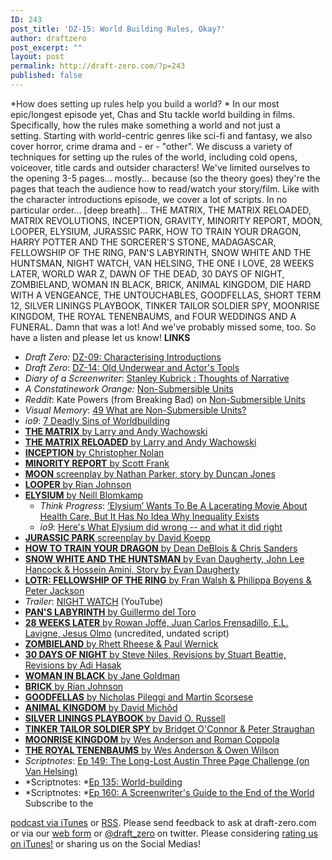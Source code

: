 ```yaml
---
ID: 243
post_title: 'DZ-15: World Building Rules, Okay?'
author: draftzero
post_excerpt: ""
layout: post
permalink: http://draft-zero.com/?p=243
published: false
---
```

*<span style="color: #262626;">How does setting up rules help you build a world?</span> * In our most epic/longest episode yet, Chas and Stu tackle world building in films. Specifically, how the rules make something a world and not just a setting. Starting with world-centric genres like sci-fi and fantasy, we also cover horror, crime drama and - er - "other". We discuss a variety of techniques for setting up the rules of the world, including cold opens, voiceover, title cards and outsider characters! We've limited ourselves to the opening 3-5 pages... mostly... because (so the theory goes) they're the pages that teach the audience how to read/watch your story/film. Like with the character introductions episode, we cover a lot of scripts. In no particular order... [deep breath]... THE MATRIX, THE MATRIX RELOADED, MATRIX REVOLUTIONS, INCEPTION, GRAVITY, MINORITY REPORT, MOON, LOOPER, ELYSIUM, JURASSIC PARK, HOW TO TRAIN YOUR DRAGON, HARRY POTTER AND THE SORCERER'S STONE, MADAGASCAR, FELLOWSHIP OF THE RING, PAN'S LABYRINTH, SNOW WHITE AND THE HUNTSMAN, NIGHT WATCH, VAN HELSING, THE ONE I LOVE, 28 WEEKS LATER, WORLD WAR Z, DAWN OF THE DEAD, 30 DAYS OF NIGHT, ZOMBIELAND, WOMAN IN BLACK, BRICK, ANIMAL KINGDOM, DIE HARD WITH A VENGEANCE, THE UNTOUCHABLES, GOODFELLAS, SHORT TERM 12, SILVER LININGS PLAYBOOK, TINKER TAILOR SOLDIER SPY, MOONRISE KINGDOM, THE ROYAL TENENBAUMS, and FOUR WEDDINGS AND A FUNERAL. Damn that was a lot! And we've probably missed some, too. So have a listen and please let us know! **LINKS** 
*   *Draft Zero:* <a href="http://draft-zero.com/2014/dz-09/" target="_blank">DZ-09: Characterising Introductions</a>
*   *Draft Zero*: <a href="http://draft-zero.com/2014/dz-14/" target="_blank">DZ-14: Old Underwear and Actor's Tools</a>
*   *Diary of a Screenwriter*: <a href="http://diaryofascreenwriter.blogspot.com.au/2013/10/non-submersible-units-stanley-kubrick_7854.html" target="_blank">Stanley Kubrick : Thoughts of Narrative</a>
*   *A Constatinework Orange:* <a href="http://constarvideo.blogspot.com.au/2009/04/non-submersible-units.html" target="_blank">Non-Submersible Units</a>
*   *Reddit*: Kate Powers (from Breaking Bad) on <a href="http://www.reddit.com/r/Screenwriting/comments/252p1p/breaking_bad_writers_room_time_lapse/chfh8mm" target="_blank">Non-Submersible Units</a>
*   *Visual Memory*: <a href="http://www.visual-memory.co.uk/faq/index4.html" target="_blank">49 What are Non-Submersible Units?</a>
*   *io9*: <a href="http://io9.com/7-deadly-sins-of-worldbuilding-998817537" target="_blank">7 Deadly Sins of Worldbuilding</a>
*   <a href="http://www.dailyscript.com/scripts/the_matrix.pdf" target="_blank"><strong>THE MATRIX</strong> by Larry and Andy Wachowski</a>
*   <a href="http://www.horrorlair.com/movies/scripts/matrixreloaded.pdf" target="_blank"><strong>THE MATRIX RELOADED</strong> by Larry and Andy Wachowski</a>
*   <a href="http://www.raindance.org/site/scripts/Inception.pdf" target="_blank"><strong>INCEPTION</strong> by Christopher Nolan</a>
*   <a href="http://www.dailyscript.com/scripts/MINORITY_REPORT_--_May_16th_2001_revised_draft_by_Scott_Frank.html" target="_blank"><strong>MINORITY REPORT</strong> by Scott Frank</a>
*   <a href="http://www.screenplaydb.com/film/scripts/moon.pdf" target="_blank"><strong>MOON</strong> screenplay by Nathan Parker, story by Duncan Jones</a>
*   <a href="http://www.rcjohnso.com/Looper/Looper.pdf" target="_blank"><strong>LOOPER</strong> by Rian Johnson</a>
*   <a href="http://writetoreel.com/forum/showthread.php?1643-Elysium-Script-PDF" target="_blank"><strong>ELYSIUM</strong> by Neill Blomkamp</a> 
    *   *Think Progress*: <a href="http://thinkprogress.org/alyssa/2013/08/12/2450871/elysium-health-care/" target="_blank">‘Elysium’ Wants To Be A Lacerating Movie About Health Care, But It Has No Idea Why Inequality Exists</a>
    *   *io9*: <a href="http://io9.com/heres-what-elysium-did-wrong-and-what-it-did-right-1125073263" target="_blank">Here's What Elysium did wrong -- and what it did right</a>
*   <a href="http://www.jpdatabase.net/db_media/s_scripts/jurassic-park_12-11-92.pdf" target="_blank"><strong>JURASSIC PARK</strong> screenplay by David Koepp</a>
*   <a href="http://www.imsdb.com/scripts/How-to-Train-Your-Dragon.html" target="_blank"><strong>HOW TO TRAIN YOUR DRAGON</strong> by Dean DeBlois & Chris Sanders</a>
*   <a href="http://www.imsdb.com/scripts/Snow-White-and-the-Huntsman.html" target="_blank"><strong>SNOW WHITE AND THE HUNTSMAN</strong> by Evan Daugherty, John Lee Hancock & Hossein Amini, Story by Evan Daugherty</a>
*   <a href="http://www.fempiror.com/otherscripts/LordoftheRings1-FOTR.pdf" target="_blank"><strong>LOTR: FELLOWSHIP OF THE RING</strong> by Fran Walsh & Philippa Boyens & Peter Jackson</a>
*   *Trailer*: <a href="https://www.youtube.com/watch?v=yMHQsjgQDrA" target="_blank">NIGHT WATCH</a> (YouTube)
*   <a href="http://www.dailyscript.com/scripts/PansLabyrinthEnglishScreenplay.pdf" target="_blank"><strong>PAN'S LABYRINTH</strong> by Guillermo del Toro</a>
*   <a href="http://www.horrorlair.com/movies/28-weeks-later-script.html" target="_blank"><strong>28 WEEKS LATER</strong> by Rowan Joffé, Juan Carlos Frensadillo, E.L. Lavigne, Jesus Olmo</a> (uncredited, undated script)
*   <a href="http://screenplayexplorer.com/wp-content/scripts/Zombieland.pdf" target="_blank"><strong>ZOMBIELAND</strong> by Rhett Rheese & Paul Wernick</a>
*   <a href="http://www.horrorlair.com/movies/30-days-of-night.html" target="_blank"><strong>30 DAYS OF NIGHT</strong> by Steve Niles, Revisions by Stuart Beattie, Revisions by Adi Hasak</a>
*   <a href="http://www.dynamo.ch/sites/default/files/WomanInBlack_Screenplay.pdf" target="_blank"><strong>WOMAN IN BLACK</strong> by Jane Goldman</a>
*   <a href="http://www.rcjohnso.com/brickscript/BrickScript.pdf" target="_blank"><strong>BRICK</strong> by Rian Johnson</a>
*   <a href="http://www.pages.drexel.edu/~ina22/splaylib/Screenplay-Goodfellas.pdf" target="_blank"><strong>GOODFELLAS</strong> by Nicholas Pileggi and Martin Scorsese</a>
*   <a href="http://www.sonyclassics.com/awards-information/animalkingdom_screenplay.pdf" target="_blank"><strong>ANIMAL KINGDOM</strong> by David Michôd</a>
*   <a href="http://www.screenplayexplorer.com/wp-content/scripts/silver-linings-playbook.pdf" target="_blank"><strong>SILVER LININGS PLAYBOOK</strong> by David O. Russell</a>
*   <a href="http://academy.filminfocus.com/scripts/ttss_screenplay.pdf" target="_blank"><strong>TINKER TAILOR SOLDIER SPY</strong> by Bridget O'Connor & Peter Straughan</a>
*   <a href="http://www.screenplaydb.com/film/scripts/moonrisekingdom.pdf" target="_blank"><strong>MOONRISE KINGDOM</strong> by Wes Anderson and Roman Coppola</a>
*   <a href="http://www.screenplaydb.com/film/scripts/Royal%20Tenenbaums,%20The.pdf" target="_blank"><strong>THE ROYAL TENENBAUMS</strong> by Wes Anderson & Owen Wilson</a>
*   *Scriptnotes*: <a href="http://johnaugust.com/2014/scriptnotes-ep-149-the-long-lost-austin-three-page-challenge-transcript" target="_blank">Ep 149: The Long-Lost Austin Three Page Challenge (on Van Helsing)</a>
*   *Scriptnotes: *<a href="http://johnaugust.com/2014/scriptnotes-ep-135-world-building-transcript" target="_blank">Ep 135: World-building</a>
*   *Scriptnotes: *<a href="http://johnaugust.com/2014/scriptnotes-ep-160-a-screenwriters-guide-to-the-end-of-the-world-transcript" target="_blank">Ep 160: A Screenwriter's Guide to the End of the World</a> Subscribe to the 

[podcast via iTunes][1] or [RSS][2]. Please send feedback to ask at draft-zero.com or via our <a href="http://draft-zero.com/feedback/" target="_blank">web form</a> or <a href="https://twitter.com/draft_zero" target="_blank">@draft_zero</a> on twitter. Please considering [rating us on iTunes!][1] or sharing us on the Social Medias!

 [1]: https://itunes.apple.com/au/podcast/draft-zero-screenwriting-podcast/id847126598?mt=2&ls=1
 [2]: http://draftzero.libsyn.com/rss